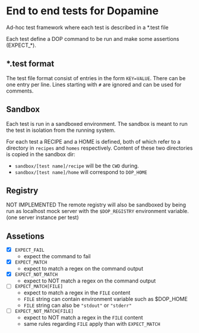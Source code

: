 # End to end tests for Dopamine

Ad-hoc test framework where each test is described in a *.test file

Each test define a DOP command to be run and make some assertions (EXPECT_*).

## *.test format

The test file format consist of entries in the form `KEY=VALUE`.
There can be one entry per line.
Lines starting with `#` are ignored and can be used for comments.

## Sandbox

Each test is run in a sandboxed environment.
The sandbox is meant to run the test in isolation from the running system.

For each test a RECIPE and a HOME is defined, both of which refer to a directory
in `recipes` and `homes` respectively.
Content of these two directories is copied in the sandbox dir:
 - `sandbox/[test name]/recipe` will be the `CWD` during.
 - `sandbox/[test name]/home` will correspond to `DOP_HOME`

## Registry

NOT IMPLEMENTED
The remote registry will also be sandboxed by being run as localhost mock server
with the `$DOP_REGISTRY` environment variable. (one server instance per test)

## Assetions

 - [X] `EXPECT_FAIL`
    - expect the command to fail
 - [X] `EXPECT_MATCH`
    - expect to match a regex on the command output
 - [X] `EXPECT_NOT_MATCH`
    - expect to NOT match a regex on the command output
 - [ ] `EXPECT_MATCH[FILE]`
    - expect to match a regex in the `FILE` content
    - `FILE` string can contain environment variable such as $DOP_HOME
    - `FILE` string can also be `"stdout"` or `"stderr"`
 - [ ] `EXPECT_NOT_MATCH[FILE]`
    - expect to NOT match a regex in the `FILE` content
    - same rules regarding `FILE` apply than with `EXPECT_MATCH`

